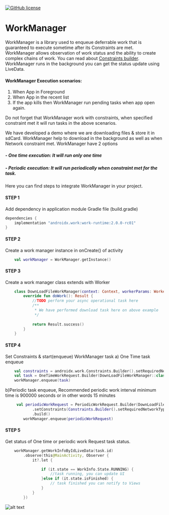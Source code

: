 [![GitHub license](https://img.shields.io/badge/license-Apache%20License%202.0-blue.svg?style=flat)](https://www.apache.org/licenses/LICENSE-2.0)

WorkManager
=============

WorkManager is a library used to enqueue deferrable work that is guaranteed to execute sometime after its Constraints are met. WorkManager allows observation of work status and the ability to create complex chains of work. You can read about [Constraints builder](https://developer.android.com/reference/androidx/work/Constraints.Builder). WorkManager runs in the background you can get the status update using LiveData.

#### WorkManager Execution scenarios:
1) When App in Foreground
2) When App in the recent list
3) If the app kills then WorkManager run pending tasks when app open again.

Do not forget that WorkManager work with constraints, when specified constraint met it will run tasks in the above scenarios.

We have developed a demo where we are downloading files & store it in sdCard. WorkManager help to download in the background as well as when Network constraint met. WorkManager have 2 options

##### - One time execution: It will run only one time
##### - Periodic execution: It will run periodically when constraint met for the task.

Here you can find steps to integrate WorkManager in your project.

#### STEP 1
Add dependency in application module Gradle file (build.gradle)
```gradle
dependencies {
    implementation "androidx.work:work-runtime:2.0.0-rc01"
}
```

#### STEP 2
Create a work manager instance in onCreate() of activity
```kotlin
    val workManager = WorkManager.getInstance()
```

#### STEP 3
Create a work manager class extends with Worker
```kotlin
    class DownLoadFileWorkManager(context: Context, workerParams: WorkerParameters) : Worker(context, workerParams) {
        override fun doWork(): Result {
            //TODO perform your async operational task here
            /**
             * We have performed download task here on above example
             */
    
            return Result.success()
        }
    }
```

#### STEP 4 
Set Constraints & start(enqueue) WorkManager task
  a) One Time task enqueue
```kotlin
    val constraints = androidx.work.Constraints.Builder().setRequiredNetworkType(NetworkType.CONNECTED).build()
    val task = OneTimeWorkRequest.Builder(DownLoadFileWorkManager::class.java).setConstraints(constraints).build()
    workManager.enqueue(task)
```
  b)Periodic task enqueue, Recommended periodic work interval minimum time is 900000 seconds or in other words 15 minutes
```kotlin
     val periodicWorkRequest = PeriodicWorkRequest.Builder(DownLoadFileWorkManager::class.java, PERIODIC_INTERVAL, TimeUnit.MINUTES)
            .setConstraints(Constraints.Builder().setRequiredNetworkType(NetworkType.CONNECTED).build())
            .build()
        workManager.enqueue(periodicWorkRequest)
```

#### STEP 5
Get status of One time or periodic work Request task status.
```kotlin
    workManager.getWorkInfoByIdLiveData(task.id)
        .observe(this@MainActivity, Observer {
            it?.let {

                if (it.state == WorkInfo.State.RUNNING) {
                    //task running, you can update UI
                }else if (it.state.isFinished) {
                    // task finished you can notify to Views
                }
            }
        })
```


![alt text](https://github.com/spaceotech/SOWorkManager/blob/master/screens/demo.gif)



